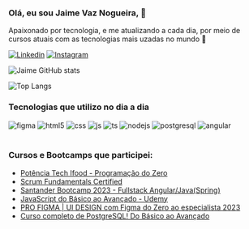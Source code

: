
### Olá,  eu sou Jaime Vaz Nogueira, 👋
Apaixonado por tecnologia, e me atualizando a cada dia,
por meio de cursos atuais com as tecnologias mais uzadas no mundo 🚀

[![Linkedin](https://img.shields.io/badge/LinkedIn-0077B5?style=for-the-badge&logo=linkedin&logoColor=white)](www.linkedin.com/in/jaime-vaz-nogueira-9b8697249)
[![Instagram](https://img.shields.io/badge/Instagram-E4405F?style=for-the-badge&logo=instagram&logoColor=white)](https://www.instagram.com/jaimevaz.dev/)

![Jaime GitHub stats](https://github-readme-stats.vercel.app/api?username=Jaime830-collab&show_icons=true&theme=tokyonight)

![Top Langs](https://github-readme-stats.vercel.app/api/top-langs/?username=Jaime830-collab&hide_progress=true)



### Tecnologias que utilizo no dia a dia

<div style="display: inline_block">
    <img align="center" alt="figma" src="https://img.shields.io/badge/figma-%23F24E1E.svg?style=for-the-badge&logo=figma&logoColor=white" />
    <img align="center" alt="html5" src="https://img.shields.io/badge/HTML-239120?style=for-the-badge&logo=html5&logoColor=white" />
    <img align="center" alt="css" src="https://img.shields.io/badge/CSS3-1572B6?style=for-the-badge&logo=css3&logoColor=white" />
    <img align="center" alt="js" src="https://img.shields.io/badge/JavaScript-F7DF1E?style=for-the-badge&logo=javascript&logoColor=black" />
    <img align="center" alt="ts" src="https://img.shields.io/badge/TypeScript-007ACC?style=for-the-badge&logo=typescript&logoColor=white" />
    <img align="center" alt="nodejs" src="https://img.shields.io/badge/Node.js-43853D?style=for-the-badge&logo=node.js&logoColor=white" /> 
    <img align="center" alt="postgresql" src="https://img.shields.io/badge/postgres-%23316192.svg?style=for-the-badge&logo=postgresql&logoColor=white)" />
    <img align="center" alt="angular" src="https://img.shields.io/badge/Angular-DD0031?style=for-the-badge&logo=angular&logoColor=white" />
</div><br/>


### Cursos e Bootcamps que participei:
- [Potência Tech Ifood - Programação do Zero ](https://web.dio.me/track/potencia-tech-ifood-programacao-do-zero)<br/>
- [Scrum Fundamentals Certified](https://www.scrumstudy.com/portuguese/scrum-fundamentals-certified)
- [Santander Bootcamp 2023 - Fullstack Angular/Java(Spring)](https://web.dio.me/track/santander-bootcamp-2023-fullstack-java-angular)<br/>
- [JavaScript do Básico ao Avançado - Udemy](https://www.udemy.com/course/javascript-do-basico-ao-avancado-com-node-e-projetos/)<br/>
- [PRO FIGMA | UI DESIGN com Figma do Zero ao especialista 2023](https://www.udemy.com/course/profigma/learn/lecture/38819954?start=679#overview/)<br/>
- [Curso completo de PostgreSQL! Do Básico ao Avançado ](https://www.udemy.com/course/curso-de-postgresql/learn/lecture/7362794?start=0#overview)<br/>
  
